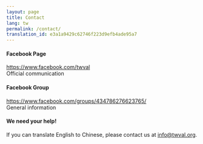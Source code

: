 ```yaml
---
layout: page
title: Contact
lang: tw
permalink: /contact/
translation_id: e3a1a9429c62746f223d9efb4ade95a7
---
```

#### Facebook Page
<https://www.facebook.com/twval>  
Official communication

#### Facebook Group
<https://www.facebook.com/groups/434786276623765/>  
General information

#### We need your help!
If you can translate English to Chinese, please contact us at [info@twval.org][1].


[1]: mailto:info@twval.org
